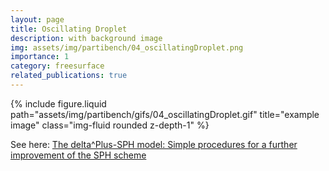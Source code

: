 ```yaml
---
layout: page
title: Oscillating Droplet
description: with background image
img: assets/img/partibench/04_oscillatingDroplet.png
importance: 1
category: freesurface
related_publications: true
---
```


{% include figure.liquid path="assets/img/partibench/gifs/04_oscillatingDroplet.gif" title="example image" class="img-fluid rounded z-depth-1" %}


See here: [The delta^Plus-SPH model: Simple procedures for a further improvement of the SPH scheme](https://www.sciencedirect.com/science/article/pii/S0045782516309112)
